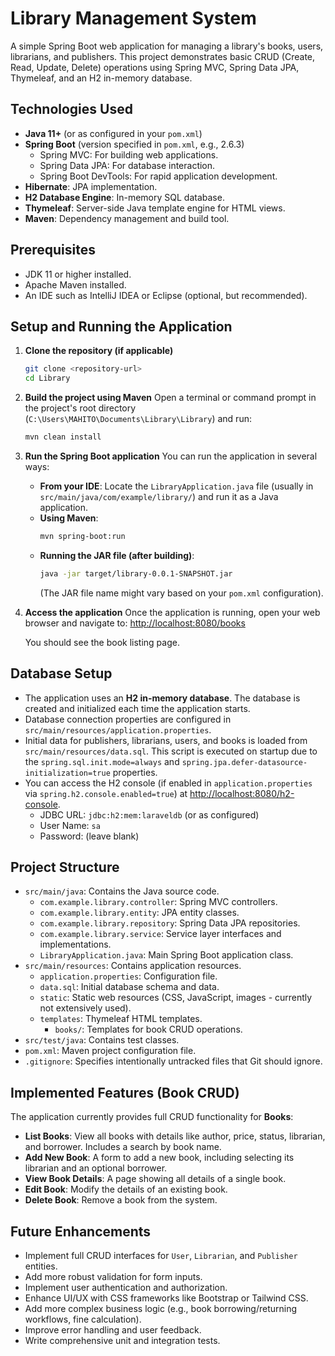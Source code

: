 # Library Management System

A simple Spring Boot web application for managing a library's books, users, librarians, and publishers. This project demonstrates basic CRUD (Create, Read, Update, Delete) operations using Spring MVC, Spring Data JPA, Thymeleaf, and an H2 in-memory database.

## Technologies Used

*   **Java 11+** (or as configured in your `pom.xml`)
*   **Spring Boot** (version specified in `pom.xml`, e.g., 2.6.3)
    *   Spring MVC: For building web applications.
    *   Spring Data JPA: For database interaction.
    *   Spring Boot DevTools: For rapid application development.
*   **Hibernate**: JPA implementation.
*   **H2 Database Engine**: In-memory SQL database.
*   **Thymeleaf**: Server-side Java template engine for HTML views.
*   **Maven**: Dependency management and build tool.

## Prerequisites

*   JDK 11 or higher installed.
*   Apache Maven installed.
*   An IDE such as IntelliJ IDEA or Eclipse (optional, but recommended).

## Setup and Running the Application

1.  **Clone the repository (if applicable)**
    ```bash
    git clone <repository-url>
    cd Library
    ```

2.  **Build the project using Maven**
    Open a terminal or command prompt in the project's root directory (`C:\Users\MAHITO\Documents\Library\Library`) and run:
    ```bash
    mvn clean install
    ```

3.  **Run the Spring Boot application**
    You can run the application in several ways:
    *   **From your IDE**: Locate the `LibraryApplication.java` file (usually in `src/main/java/com/example/library/`) and run it as a Java application.
    *   **Using Maven**:
        ```bash
        mvn spring-boot:run
        ```
    *   **Running the JAR file (after building)**:
        ```bash
        java -jar target/library-0.0.1-SNAPSHOT.jar 
        ```
        (The JAR file name might vary based on your `pom.xml` configuration).

4.  **Access the application**
    Once the application is running, open your web browser and navigate to:
    [http://localhost:8080/books](http://localhost:8080/books)

    You should see the book listing page.

## Database Setup

*   The application uses an **H2 in-memory database**. The database is created and initialized each time the application starts.
*   Database connection properties are configured in `src/main/resources/application.properties`.
*   Initial data for publishers, librarians, users, and books is loaded from `src/main/resources/data.sql`. This script is executed on startup due to the `spring.sql.init.mode=always` and `spring.jpa.defer-datasource-initialization=true` properties.
*   You can access the H2 console (if enabled in `application.properties` via `spring.h2.console.enabled=true`) at [http://localhost:8080/h2-console](http://localhost:8080/h2-console).
    *   JDBC URL: `jdbc:h2:mem:laraveldb` (or as configured)
    *   User Name: `sa`
    *   Password: (leave blank)

## Project Structure

*   `src/main/java`: Contains the Java source code.
    *   `com.example.library.controller`: Spring MVC controllers.
    *   `com.example.library.entity`: JPA entity classes.
    *   `com.example.library.repository`: Spring Data JPA repositories.
    *   `com.example.library.service`: Service layer interfaces and implementations.
    *   `LibraryApplication.java`: Main Spring Boot application class.
*   `src/main/resources`: Contains application resources.
    *   `application.properties`: Configuration file.
    *   `data.sql`: Initial database schema and data.
    *   `static`: Static web resources (CSS, JavaScript, images - currently not extensively used).
    *   `templates`: Thymeleaf HTML templates.
        *   `books/`: Templates for book CRUD operations.
*   `src/test/java`: Contains test classes.
*   `pom.xml`: Maven project configuration file.
*   `.gitignore`: Specifies intentionally untracked files that Git should ignore.

## Implemented Features (Book CRUD)

The application currently provides full CRUD functionality for **Books**:

*   **List Books**: View all books with details like author, price, status, librarian, and borrower. Includes a search by book name.
*   **Add New Book**: A form to add a new book, including selecting its librarian and an optional borrower.
*   **View Book Details**: A page showing all details of a single book.
*   **Edit Book**: Modify the details of an existing book.
*   **Delete Book**: Remove a book from the system.

## Future Enhancements

*   Implement full CRUD interfaces for `User`, `Librarian`, and `Publisher` entities.
*   Add more robust validation for form inputs.
*   Implement user authentication and authorization.
*   Enhance UI/UX with CSS frameworks like Bootstrap or Tailwind CSS.
*   Add more complex business logic (e.g., book borrowing/returning workflows, fine calculation).
*   Improve error handling and user feedback.
*   Write comprehensive unit and integration tests.
